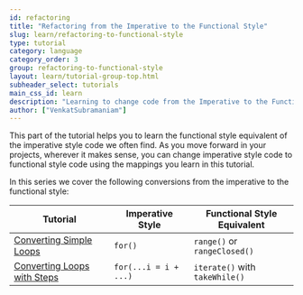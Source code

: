 ```yaml
---
id: refactoring
title: "Refactoring from the Imperative to the Functional Style"
slug: learn/refactoring-to-functional-style
type: tutorial
category: language
category_order: 3
group: refactoring-to-functional-style
layout: learn/tutorial-group-top.html
subheader_select: tutorials
main_css_id: learn
description: "Learning to change code from the Imperative to the Functional Style."
author: ["VenkatSubramaniam"]
---
```


This part of the tutorial helps you to learn the functional style equivalent of the imperative style code we often find. As you move forward in your projects, wherever it makes sense, you can change imperative style code to functional style code using the mappings you learn in this tutorial.

In this series we cover the following conversions from the imperative to the functional style:

| Tutorial                                             |Imperative Style | Functional Style Equivalent  |
|------------------------------------------------------|-----------------|------------------------------|
| [Converting Simple Loops](id:refactoring.simple.loops) | `for()`           | `range()` or `rangeClosed()` |
| [Converting Loops with Steps](id:refactoring.loops.withsteps) | `for(...i = i + ...)` | `iterate()` with `takeWhile()` |

